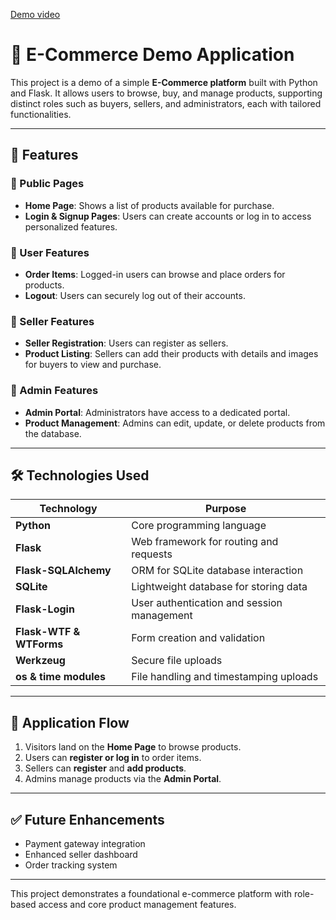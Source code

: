 [Demo video](https://github.com/user-attachments/assets/11b3095f-cbfa-40dd-b9c6-1f5411a6208b)

# 🛒 E-Commerce Demo Application

This project is a demo of a simple **E-Commerce platform** built with Python and Flask. It allows users to browse, buy, and manage products, supporting distinct roles such as buyers, sellers, and administrators, each with tailored functionalities.

---

## 🚀 Features

### 🔹 Public Pages
- **Home Page**: Shows a list of products available for purchase.
- **Login & Signup Pages**: Users can create accounts or log in to access personalized features.

### 🔹 User Features
- **Order Items**: Logged-in users can browse and place orders for products.
- **Logout**: Users can securely log out of their accounts.

### 🔹 Seller Features
- **Seller Registration**: Users can register as sellers.
- **Product Listing**: Sellers can add their products with details and images for buyers to view and purchase.

### 🔹 Admin Features
- **Admin Portal**: Administrators have access to a dedicated portal.
- **Product Management**: Admins can edit, update, or delete products from the database.

---

## 🛠️ Technologies Used

| Technology          | Purpose                                    |
|---------------------|--------------------------------------------|
| **Python**          | Core programming language                   |
| **Flask**           | Web framework for routing and requests     |
| **Flask-SQLAlchemy**| ORM for SQLite database interaction         |
| **SQLite**          | Lightweight database for storing data      |
| **Flask-Login**     | User authentication and session management |
| **Flask-WTF & WTForms** | Form creation and validation             |
| **Werkzeug**        | Secure file uploads                          |
| **os & time modules**| File handling and timestamping uploads     |

---

## 📌 Application Flow

1. Visitors land on the **Home Page** to browse products.
2. Users can **register or log in** to order items.
3. Sellers can **register** and **add products**.
4. Admins manage products via the **Admin Portal**.

---

## ✅ Future Enhancements
- Payment gateway integration
- Enhanced seller dashboard
- Order tracking system

---

This project demonstrates a foundational e-commerce platform with role-based access and core product management features.
